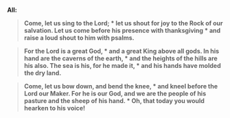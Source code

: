 **All:**
> **Come, let us sing to the Lord; *
let us shout for joy to the Rock of our salvation.
Let us come before his presence with thanksgiving *
and raise a loud shout to him with psalms.**

> **For the Lord is a great God, *
and a great King above all gods.
In his hand are the caverns of the earth, *
and the heights of the hills are his also.
The sea is his, for he made it, *
and his hands have molded the dry land.**

> **Come, let us bow down, and bend the knee, *
and kneel before the Lord our Maker.
For he is our God,
and we are the people of his pasture and the sheep of his hand. *
Oh, that today you would hearken to his voice!**
